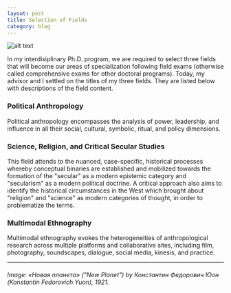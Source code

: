 ```yaml
---
layout: post
title: Selection of Fields
category: blog
---
```


![alt text](https://trgenovese.github.io/blog/images/fields.jpeg)

In my interdisiplinary Ph.D. program, we are required to select three fields that will become our areas of specialization following field exams (otherwise called comprehensive exams for other doctoral programs). Today, my advisor and I settled on the titles of my three fields. They are listed below with descriptions of the field content.

### Political Anthropology
Political anthropology encompasses the analysis of power, leadership, and influence in all their social, cultural, symbolic, ritual, and policy dimensions.

### Science, Religion, and Critical Secular Studies
This field attends to the nuanced, case-specific, historical processes whereby conceptual binaries are established and mobilized towards the formation of the "secular" as a modern epistemic category and "secularism" as a modern political doctrine. A critical approach also aims to identify the historical circumstances in the West which brought about "religion" and "science" as modern categories of thought, in order to problematize the terms.

### Multimodal Ethnography
Multimodal ethnography evokes the heterogeneities of anthropological research across multiple platforms and collaborative sites, including film, photography, soundscapes, dialogue, social media, kinesis, and practice.

___
###### Image: «Новая планета» ("New Planet") by Константин Федорович Юон (Konstantin Fedorovich Yuon), 1921.

